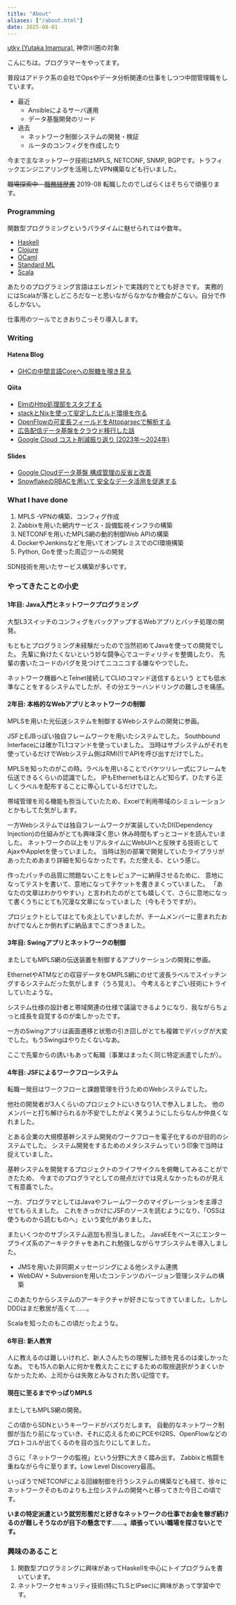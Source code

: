 ```yaml
---
title: "About"
aliases: ["/about.html"]
date: 2025-08-01
---
```


[utky (Yutaka Imamura)](https://github.com/utky), 神奈川圏の対象

こんにちは。プログラマーをやってます。

普段はアドテク系の会社でOpsやデータ分析関連の仕事をしつつ中間管理職をしています。

* 最近
    * Ansibleによるサーバ運用
    * データ基盤開発のリード
* 過去
    * ネットワーク制御システムの開発・検証
    * ルータのコンフィグを作成したり

今まで主なネットワーク技術はMPLS, NETCONF, SNMP, BGPです。トラフィックエンジニアリングを活用したVPN構築なども行いました。

~~職場探索中 - [職務経歴書](/profile.html)~~ 2019-08 転職したのでしばらくはそちらで頑張ります。

### Programming

関数型プログラミングというパラダイムに魅せられてはや数年。

* [Haskell](https://www.haskell.org/)
* [Clojure](https://clojure.org/)
* [OCaml](https://ocaml.org/)
* [Standard ML](http://sml-family.org/sml97-defn.pdf)
* [Scala](https://www.scala-lang.org/)

あたりのプログラミング言語はエレガントで実践的でとても好きです。
実務的にはScalaが落としどころだなーと思いながらなかなか機会がこない。自分で作るしかない。

仕事用のツールでときおりこっそり導入します。

### Writing

#### Hatena Blog

* [GHCの中間言語Coreへの脱糖を覗き見る](http://ilyaletre.hatenablog.com/entry/2017/12/10/195016)

#### Qiita

* [ElmのHttp処理部をスタブする](https://qiita.com/ilyaletre/items/a4c8de74a0a4f5e1e51a)
* [stackとNixを使って安定したビルド環境を作る](https://qiita.com/ilyaletre/items/5cf1e7807e0cdc3ef1cd)
* [OpenFlowの可変長フィールドをAttoparsecで解析する](https://qiita.com/ilyaletre/items/b0e77aeb67914aec60be)
* [広告配信データ基盤をクラウド移行した話](https://qiita.com/yu-imamura/items/a94abb7a611849260a66)
* [Google Cloud コスト削減振り返り (2023年〜2024年)](https://qiita.com/yu-imamura/items/c649dccea8b46e91b6b7)

#### Slides

* [Google Cloudデータ基盤 構成管理の反省と改善](https://speakerdeck.com/supership/google-clouddetaji-pan-gou-cheng-guan-li-nofan-sheng-togai-shan)
* [SnowflakeのRBACを用いて 安全なデータ活用を促進する ](https://speakerdeck.com/supership/snowflakenorbacwoyong-ite-an-quan-nadetahuo-yong-wocu-jin-suru)

### What I have done

1. MPLS -VPNの構築、コンフィグ作成
2. Zabbixを用いた網内サービス・設備監視インフラの構築
3. NETCONFを用いたMPLS網の動的制御Web APIの構築
4. DockerやJenkinsなどを用いてオンプレミスでのCI環境構築
5. Python, Goを使った周辺ツールの開発

SDN技術を用いたサービス構築が多いです。

### やってきたことの小史

#### 1年目: Java入門とネットワークプログラミング

大型L3スイッチのコンフィグをバックアップするWebアプリとバッチ処理の開発。

もともとプログラミング未経験だったので当然初めてJavaを使っての開発でした。
先輩に負けたくないという妙な闘争心でユーティリティを整備したり、
先輩の書いたコードのバグを見つけてニコニコする嫌なやつでした。

ネットワーク機器へとTelnet接続してCLIのコマンド送信するという
とても低水準なことをするシステムでしたが、その分エラーハンドリングの難しさを痛感。

#### 2年目: 本格的なWebアプリとネットワークの制御

MPLSを用いた光伝送システムを制御するWebシステムの開発に参画。

JSFとEJBっぽい独自フレームワークを用いたシステムでした。
Southbound Interfaceには確かTL1コマンドを使っていました。
当時はサブシステムがそれを使っているだけでWebシステム側はRMI(!)でAPIを呼び出すだけでした。

MPLSを知ったのがこの時。ラベルを用いることでバケツリレー式にフレームを伝送できるくらいの認識でした。
IPもEthernetもほとんど知らず、ひたすら正しくラベルを配布することに専心しているだけでした。

帯域管理を司る機能も担当していたため、Excelで利用帯域のシミュレーションとかもしてた気がします。

一方Webシステムでは独自フレームワークが実装していたDI(Dependency Injection)の仕組みがとても興味深く思い
休み時間もずっとコードを読んでいました。
ネットワークの以上をリアルタイムにWebUIへと反映する技術としてAjaxやAppletを使っていました。
当時は別の部署で開発していたライブラリがあったためあまり詳細を知らなかったです。ただ使える、という感じ。

作ったパッチの品質に問題ないことをレビュアーに納得させるために、
意地になってテストを書いて、意地になってチケットを書きまくっていました。
「あなたの文章はわかりやすい」と言われたのがとても嬉しくて、さらに意地になって書くうちにとても冗漫な文章になっていました（今もそうですが）。

プロジェクトとしてはとても炎上していましたが、チームメンバーに恵まれたおかげでなんとか倒れずに納品までこぎつきました。

#### 3年目: Swingアプリとネットワークの制御

またしてもMPLS網の伝送装置を制御するアプリケーションの開発に参画。

EthernetやATMなどの収容データをGMPLS網にのせて波長ラベルでスイッチングするシステムだった気がします（うろ覚え）。
今考えるとすごい技術にトライしていたような。

システム仕様の設計者と帯域関連の仕様で議論できるようになり、我ながらちょっと成長を自覚するのが楽しかったです。

一方のSwingアプリは画面遷移と状態の引き回しがとても複雑でデバッグが大変でした。もうSwingはやりたくないなあ。

ここで先輩からの誘いもあって転職（事業はまったく同じ特定派遣でしたが）。

#### 4年目: JSFによるワークフローシステム

転職一発目はワークフローと課題管理を行うためのWebシステムでした。

他社の開発者が3人くらいのプロジェクトにいきなり1人で参入しました。
他のメンバーと打ち解けられるか不安でしたがよく笑うようにしたらなんか仲良くなれました。

とある企業の大規模基幹システム開発のワークフローを電子化するのが目的のシステムでした。
システム開発をするためのメタシステムっていう印象で当時は捉えていました。

基幹システムを開発するプロジェクトのライフサイクルを俯瞰してみることができたため、
今までのプログラマとしての視点だけでは見えなかったものが見えて有意義でした。

一方、プログラマとしてはJavaやフレームワークのマイグレーションを主導させてもらえました。
これをきっかけにJSFのソースを読むようになり、「OSSは使うものから読むものへ」という変化がありました。

またいくつかのサブシステム追加も担当しました。
JavaEEをベースにエンタープライズ系のアーキテクチャをあれこれ勉強しながらサブシステムを導入しました。

- JMSを用いた非同期メッセージングによる他システム連携
- WebDAV + Subversionを用いたコンテンツのバージョン管理システムの構築

このあたりからシステムのアーキテクチャが好きになってきていました。しかしDDDはまだ敷居が高くて……。

Scalaを知ったのもこの頃だったような。

#### 6年目: 新人教育

人に教えるのは難しいけれど、新人さんたちの理解した顔を見るのは楽しかったなあ。
でも15人の新人に何かを教えたことにするための取捨選択がうまくいかなかったため、上司からは失敗とみなされた苦い記憶です。

#### 現在に至るまでやっぱりMPLS

またしてもMPLS網の開発。

この頃からSDNというキーワードがバズりだします。
自動的なネットワーク制御が当たり前になっていき、それに応えるためにPCEやI2RS、OpenFlowなどのプロトコルが出てくるのを目の当たりにしてました。

さらに「ネットワークの監視」という分野に大きく踏み出す。
Zabbixと格闘を重ねながら今に至ります。Low Level Discovery最高。

いっぽうでNETCONFによる回線制御を行うシステムの構築なども経て、徐々にネットワークそのものよりも上位システムの開発へと移ってきた今日この頃です。

**いまの特定派遣という就労形態だと好きなネットワークの仕事でお金を稼ぎ続けるのが難しそうなのが目下の懸念です……。頑張っていい職場を探さないとです。**

### 興味のあること

1. 関数型プログラミングに興味があってHaskellを中心にトイプログラムを書いています。
2. ネットワークセキュリティ技術(特にTLSとIPsec)に興味があって学習中です。
